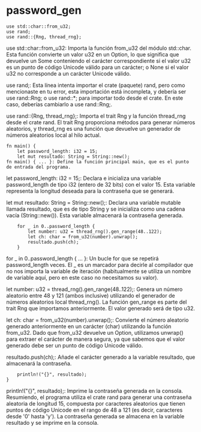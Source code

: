 # password_gen


~~~
use std::char::from_u32;
use rand;
use rand::{Rng, thread_rng};

~~~

use std::char::from_u32: Importa la función from_u32 del módulo std::char. Esta función convierte un valor u32 en un Option<char>, lo que significa que devuelve un Some conteniendo el carácter correspondiente si el valor u32 es un punto de código Unicode válido para un carácter; o None si el valor u32 no corresponde a un carácter Unicode válido.

use rand;: Esta línea intenta importar el crate (paquete) rand, pero como mencionaste en tu error, esta importación está incompleta, y debería ser use rand::Rng; o use rand::*; para importar todo desde el crate. En este caso, deberías cambiarlo a use rand::Rng;.

use rand::{Rng, thread_rng};: Importa el trait Rng y la función thread_rng desde el crate rand. El trait Rng proporciona métodos para generar números aleatorios, y thread_rng es una función que devuelve un generador de números aleatorios local al hilo actual.


~~~
fn main() {
    let password_length: i32 = 15;
    let mut resultado: String = String::new();
fn main() { ... }: Define la función principal main, que es el punto de entrada del programa.

~~~

let password_length: i32 = 15;: Declara e inicializa una variable password_length de tipo i32 (entero de 32 bits) con el valor 15. Esta variable representa la longitud deseada para la contraseña que se generará.

let mut resultado: String = String::new();: Declara una variable mutable llamada resultado, que es de tipo String y se inicializa como una cadena vacía (String::new()). Esta variable almacenará la contraseña generada.

~~~
    for _ in 0..password_length {
        let number: u32 = thread_rng().gen_range(48..122);
        let ch: char = from_u32(number).unwrap();
        resultado.push(ch);
    }

~~~

for _ in 0..password_length { ... }: Un bucle for que se repetirá password_length veces. El _ es un marcador para decirle al compilador que no nos importa la variable de iteración (habitualmente se utiliza un nombre de variable aquí, pero en este caso no necesitamos su valor).

let number: u32 = thread_rng().gen_range(48..122);: Genera un número aleatorio entre 48 y 121 (ambos inclusive) utilizando el generador de números aleatorios local thread_rng(). La función gen_range es parte del trait Rng que importamos anteriormente. El valor generado será de tipo u32.

let ch: char = from_u32(number).unwrap();: Convierte el número aleatorio generado anteriormente en un carácter (char) utilizando la función from_u32. Dado que from_u32 devuelve un Option<char>, utilizamos unwrap() para extraer el carácter de manera segura, ya que sabemos que el valor generado debe ser un punto de código Unicode válido.

resultado.push(ch);: Añade el carácter generado a la variable resultado, que almacenará la contraseña.

~~~
    println!("{}", resultado);
}

~~~
println!("{}", resultado);: Imprime la contraseña generada en la consola.
Resumiendo, el programa utiliza el crate rand para generar una contraseña aleatoria de longitud 15, compuesta por caracteres aleatorios que tienen puntos de código Unicode en el rango de 48 a 121 (es decir, caracteres desde '0' hasta 'y'). La contraseña generada se almacena en la variable resultado y se imprime en la consola.
